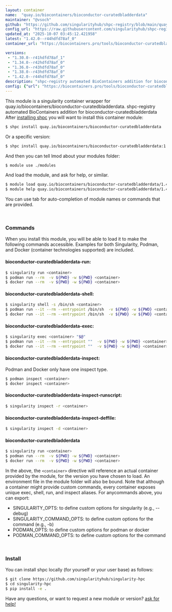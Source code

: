 ```yaml
---
layout: container
name:  "quay.io/biocontainers/bioconductor-curatedbladderdata"
maintainer: "@vsoch"
github: "https://github.com/singularityhub/shpc-registry/blob/main/quay.io/biocontainers/bioconductor-curatedbladderdata/container.yaml"
config_url: "https://raw.githubusercontent.com/singularityhub/shpc-registry/main/quay.io/biocontainers/bioconductor-curatedbladderdata/container.yaml"
updated_at: "2025-10-07 03:45:12.421958"
latest: "1.42.0--r44hdfd78af_0"
container_url: "https://biocontainers.pro/tools/bioconductor-curatedbladderdata"

versions:
 - "1.30.0--r41hdfd78af_1"
 - "1.34.0--r42hdfd78af_0"
 - "1.36.0--r43hdfd78af_0"
 - "1.38.0--r43hdfd78af_0"
 - "1.42.0--r44hdfd78af_0"
description: "shpc-registry automated BioContainers addition for bioconductor-curatedbladderdata"
config: {"url": "https://biocontainers.pro/tools/bioconductor-curatedbladderdata", "maintainer": "@vsoch", "description": "shpc-registry automated BioContainers addition for bioconductor-curatedbladderdata", "latest": {"1.42.0--r44hdfd78af_0": "sha256:d23d8d7c0b0b73af9486d7fd0ae4bacae4fbed56ca55a07daca656b2d4777070"}, "tags": {"1.30.0--r41hdfd78af_1": "sha256:ed4a523db9f37dbc89890af9c08c7ce51e7adef1395ab07d12439796c69c2a22", "1.34.0--r42hdfd78af_0": "sha256:a9d62a2e0c14fca3943e1b119782af31c1f5ac6a5e27a123b5f1e22db5016d11", "1.36.0--r43hdfd78af_0": "sha256:8aeb7b004d69f12749d1781b313f79c72710c871f4a0893fb26b76d8403115a2", "1.38.0--r43hdfd78af_0": "sha256:f38084c3ed6788b759ac2bde0c5dda9364d9f56b5c353ebd692c9c85936e935f", "1.42.0--r44hdfd78af_0": "sha256:d23d8d7c0b0b73af9486d7fd0ae4bacae4fbed56ca55a07daca656b2d4777070"}, "docker": "quay.io/biocontainers/bioconductor-curatedbladderdata"}
---
```


This module is a singularity container wrapper for quay.io/biocontainers/bioconductor-curatedbladderdata.
shpc-registry automated BioContainers addition for bioconductor-curatedbladderdata
After [installing shpc](#install) you will want to install this container module:


```bash
$ shpc install quay.io/biocontainers/bioconductor-curatedbladderdata
```

Or a specific version:

```bash
$ shpc install quay.io/biocontainers/bioconductor-curatedbladderdata:1.42.0--r44hdfd78af_0
```

And then you can tell lmod about your modules folder:

```bash
$ module use ./modules
```

And load the module, and ask for help, or similar.

```bash
$ module load quay.io/biocontainers/bioconductor-curatedbladderdata/1.42.0--r44hdfd78af_0
$ module help quay.io/biocontainers/bioconductor-curatedbladderdata/1.42.0--r44hdfd78af_0
```

You can use tab for auto-completion of module names or commands that are provided.

<br>

### Commands

When you install this module, you will be able to load it to make the following commands accessible.
Examples for both Singularity, Podman, and Docker (container technologies supported) are included.

#### bioconductor-curatedbladderdata-run:

```bash
$ singularity run <container>
$ podman run --rm  -v ${PWD} -w ${PWD} <container>
$ docker run --rm  -v ${PWD} -w ${PWD} <container>
```

#### bioconductor-curatedbladderdata-shell:

```bash
$ singularity shell -s /bin/sh <container>
$ podman run --it --rm --entrypoint /bin/sh  -v ${PWD} -w ${PWD} <container>
$ docker run --it --rm --entrypoint /bin/sh  -v ${PWD} -w ${PWD} <container>
```

#### bioconductor-curatedbladderdata-exec:

```bash
$ singularity exec <container> "$@"
$ podman run --it --rm --entrypoint ""  -v ${PWD} -w ${PWD} <container> "$@"
$ docker run --it --rm --entrypoint ""  -v ${PWD} -w ${PWD} <container> "$@"
```

#### bioconductor-curatedbladderdata-inspect:

Podman and Docker only have one inspect type.

```bash
$ podman inspect <container>
$ docker inspect <container>
```

#### bioconductor-curatedbladderdata-inspect-runscript:

```bash
$ singularity inspect -r <container>
```

#### bioconductor-curatedbladderdata-inspect-deffile:

```bash
$ singularity inspect -d <container>
```



#### bioconductor-curatedbladderdata

```bash
$ singularity run <container>
$ podman run --rm  -v ${PWD} -w ${PWD} <container>
$ docker run --rm  -v ${PWD} -w ${PWD} <container>
```


In the above, the `<container>` directive will reference an actual container provided
by the module, for the version you have chosen to load. An environment file in the
module folder will also be bound. Note that although a container
might provide custom commands, every container exposes unique exec, shell, run, and
inspect aliases. For anycommands above, you can export:

 - SINGULARITY_OPTS: to define custom options for singularity (e.g., --debug)
 - SINGULARITY_COMMAND_OPTS: to define custom options for the command (e.g., -b)
 - PODMAN_OPTS: to define custom options for podman or docker
 - PODMAN_COMMAND_OPTS: to define custom options for the command

<br>

### Install

You can install shpc locally (for yourself or your user base) as follows:

```bash
$ git clone https://github.com/singularityhub/singularity-hpc
$ cd singularity-hpc
$ pip install -e .
```

Have any questions, or want to request a new module or version? [ask for help!](https://github.com/singularityhub/singularity-hpc/issues)